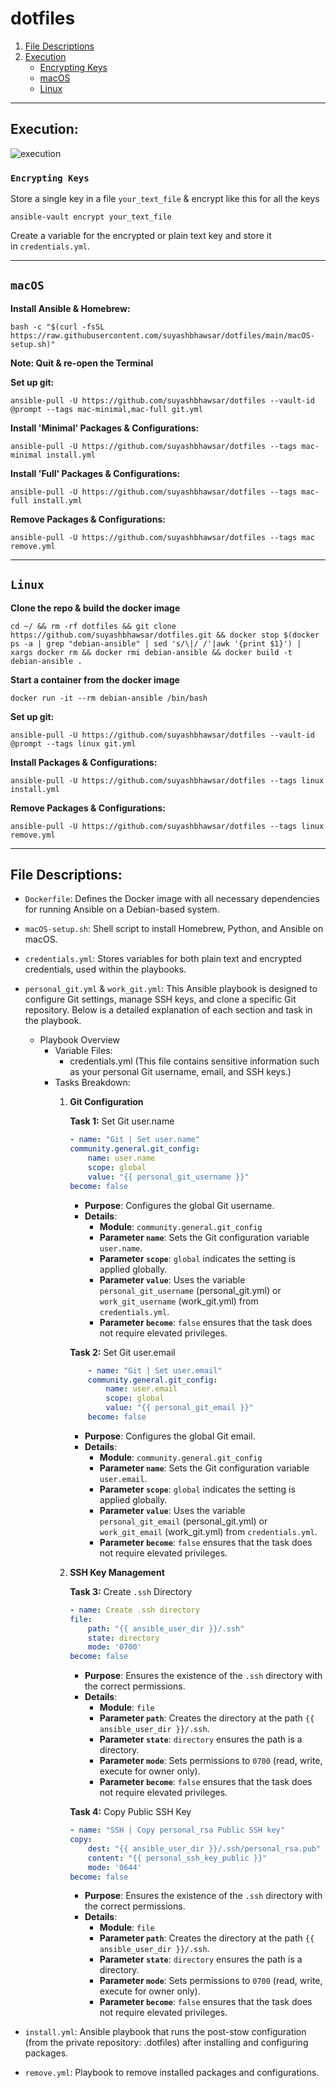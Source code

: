 # **dotfiles**

1. [File Descriptions](#file-descriptions)
2. [Execution](#execution)
    - [Encrypting Keys](#encrypting-keys)
    - [macOS](#macos)
    - [Linux](#linux)
    
---
     
## **Execution:**

![execution](https://github.com/msanchariii/dotfiles/assets/113378204/5163ad49-277b-49c8-abda-7bb8b3d650c7)
     
### **`Encrypting Keys`**

Store a single key in a file `your_text_file` & encrypt like this for all the keys

```
ansible-vault encrypt your_text_file
```

Create a variable for the encrypted or plain text key and store it in `credentials.yml`.
    
---
    
## **`macOS`**

**Install Ansible & Homebrew:**

```
bash -c "$(curl -fsSL https://raw.githubusercontent.com/suyashbhawsar/dotfiles/main/macOS-setup.sh)"
```

**Note: Quit & re-open the Terminal**

**Set up git:**

```
ansible-pull -U https://github.com/suyashbhawsar/dotfiles --vault-id @prompt --tags mac-minimal,mac-full git.yml
```

**Install 'Minimal' Packages & Configurations:**

```
ansible-pull -U https://github.com/suyashbhawsar/dotfiles --tags mac-minimal install.yml
```

**Install 'Full' Packages & Configurations:**

```
ansible-pull -U https://github.com/suyashbhawsar/dotfiles --tags mac-full install.yml
```

**Remove Packages & Configurations:**

```
ansible-pull -U https://github.com/suyashbhawsar/dotfiles --tags mac remove.yml
```

---

## **`Linux`**

**Clone the repo & build the docker image**

```
cd ~/ && rm -rf dotfiles && git clone https://github.com/suyashbhawsar/dotfiles.git && docker stop $(docker ps -a | grep "debian-ansible" | sed 's/\|/ /'|awk '{print $1}') | xargs docker rm && docker rmi debian-ansible && docker build -t debian-ansible .
```

**Start a container from the docker image**

```
docker run -it --rm debian-ansible /bin/bash
```

**Set up git:**

```
ansible-pull -U https://github.com/suyashbhawsar/dotfiles --vault-id @prompt --tags linux git.yml
```

**Install Packages & Configurations:**

```
ansible-pull -U https://github.com/suyashbhawsar/dotfiles --tags linux install.yml
```

**Remove Packages & Configurations:**

```
ansible-pull -U https://github.com/suyashbhawsar/dotfiles --tags linux remove.yml
```

---

## **File Descriptions:**

- `Dockerfile`: Defines the Docker image with all necessary dependencies for running Ansible on a Debian-based system.
- `macOS-setup.sh`: Shell script to install Homebrew, Python, and Ansible on macOS.
- `credentials.yml`: Stores variables for both plain text and encrypted credentials, used within the playbooks.
- `personal_git.yml` & `work_git.yml`: This Ansible playbook is designed to configure Git settings, manage SSH keys, and clone a specific Git repository. Below is a detailed explanation of each section and task in the playbook.
    - Playbook Overview
        - Variable Files:
            - credentials.yml (This file contains sensitive information such as your personal Git username, email, and SSH keys.)
        - Tasks Breakdown:
            1. **Git Configuration**
                
                **Task 1:** Set Git user.name
                
                ```yaml
                - name: "Git | Set user.name"
                community.general.git_config:
                    name: user.name
                    scope: global
                    value: "{{ personal_git_username }}"
                become: false
                ```
                
                - **Purpose**: Configures the global Git username.
                - **Details**:
                    - **Module**: `community.general.git_config`
                    - **Parameter `name`**: Sets the Git configuration variable `user.name`.
                    - **Parameter `scope`**: `global` indicates the setting is applied globally.
                    - **Parameter `value`**: Uses the variable `personal_git_username` (personal_git.yml) or `work_git_username` (work_git.yml) from `credentials.yml`.
                    - **Parameter `become`**: `false` ensures that the task does not require elevated privileges.


                **Task 2:** Set Git user.email
    
                ```yaml
                    - name: "Git | Set user.email"
                    community.general.git_config:
                        name: user.email
                        scope: global
                        value: "{{ personal_git_email }}"
                    become: false
                ```
    
                - **Purpose**: Configures the global Git email.
                - **Details**:
                    - **Module**: `community.general.git_config`
                    - **Parameter `name`**: Sets the Git configuration variable `user.email`.
                    - **Parameter `scope`**: `global` indicates the setting is applied globally.
                    - **Parameter `value`**: Uses the variable `personal_git_email` (personal_git.yml) or `work_git_email` (work_git.yml) from `credentials.yml`.
                    - **Parameter `become`**: `false` ensures that the task does not require elevated privileges.
         
                   
            2. **SSH Key Management**
     
                           
                **Task 3:** Create `.ssh` Directory
                    
                ```yaml
                - name: Create .ssh directory
                file:
                    path: "{{ ansible_user_dir }}/.ssh"
                    state: directory
                    mode: '0700'
                become: false
                ```
    
                - **Purpose**: Ensures the existence of the `.ssh` directory with the correct permissions.
                - **Details**:
                    - **Module**: `file`
                    - **Parameter `path`**: Creates the directory at the path `{{ ansible_user_dir }}/.ssh`.
                    - **Parameter `state`**: `directory` ensures the path is a directory.
                    - **Parameter `mode`**: Sets permissions to `0700` (read, write, execute for owner only).
                    - **Parameter `become`**: `false` ensures that the task does not require elevated privileges.
    
                **Task 4:** Copy Public SSH Key
    
                ```yaml
                - name: "SSH | Copy personal_rsa Public SSH key"
                copy:
                    dest: "{{ ansible_user_dir }}/.ssh/personal_rsa.pub"
                    content: "{{ personal_ssh_key_public }}"
                    mode: '0644'
                become: false
                ```
    
                - **Purpose**: Ensures the existence of the `.ssh` directory with the correct permissions.
                - **Details**:
                    - **Module**: `file`
                    - **Parameter `path`**: Creates the directory at the path `{{ ansible_user_dir }}/.ssh`.
                    - **Parameter `state`**: `directory` ensures the path is a directory.
                    - **Parameter `mode`**: Sets permissions to `0700` (read, write, execute for owner only).
                    - **Parameter `become`**: `false` ensures that the task does not require elevated privileges.

- `install.yml`: Ansible playbook that runs the post-stow configuration (from the private repository: .dotfiles) after installing and configuring packages.
- `remove.yml`: Playbook to remove installed packages and configurations.
